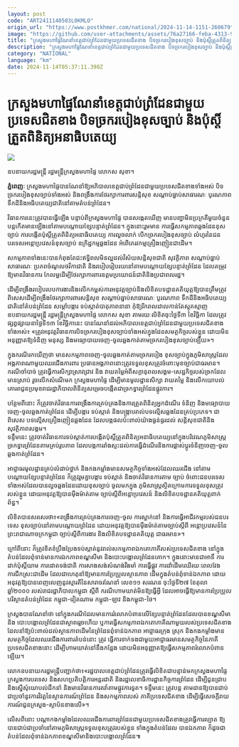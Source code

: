 ```yaml
---
layout: post
code: "ART2411140503L0KMLO"
origin_url: "https://www.postkhmer.com/national/2024-11-14-1151-260679"
image: "https://github.com/user-attachments/assets/76a27166-feba-4313-96b6-a4c20ad86d2e"
title: "ក្រសួង​មហាផ្ទៃ​ណែនាំ​ខេត្ត​ជាប់​ព្រំដែន​ជាមួយ​ប្រទេស​ជិត​ខាង បិទ​ច្រក​របៀង​ខុស​ច្បាប់ និង​ប៉ុស្តិ៍​ត្រួត​ពិនិត្យអនាធិបតេយ្យ"
description: "​​ក្រសួង​មហាផ្ទៃ​ណែនាំ​ខេត្ត​ជាប់​ព្រំដែន​ជាមួយ​ប្រទេស​ជិត​ខាង បិទ​ច្រក​របៀង​ខុស​ច្បាប់ និង​ប៉ុស្តិ៍​ត្រួត​ពិនិត្យអនាធិបតេយ្យ​"
category: "NATIONAL"
language: "km"
date: 2024-11-14T05:37:11.398Z
---
```


# ក្រសួង​មហាផ្ទៃ​ណែនាំ​ខេត្ត​ជាប់​ព្រំដែន​ជាមួយ​ប្រទេស​ជិត​ខាង បិទ​ច្រក​របៀង​ខុស​ច្បាប់ និង​ប៉ុស្តិ៍​ត្រួត​ពិនិត្យអនាធិបតេយ្យ

![](https://github.com/user-attachments/assets/c29a6b43-6b41-4c6e-bb77-13a0c6cd5805)

ឧបនាយករដ្ឋមន្រ្តី រដ្ឋមន្រ្តីក្រសួងមហាផ្ទៃ លោកស សុខា។

**ភ្នំពេញៈ** ក្រសួង​មហាផ្ទៃ​បាន​ណែនាំ​ឱ្យ​អភិបាល​ខេត្ត​ជាប់​ព្រំដែន​ជាមួយ​ប្រទេស​ជិត​ខាង​ទាំងអស់ បិទច្រក​របៀង​ខុស​ច្បាប់​ទាំងអស់ និង​ពង្រឹង​ការ​ថែរក្សា​ការពារ​សន្តិសុខ សណ្តាប់ធ្នាប់​សាធារណៈ បូរណភាព ទឹកដីនិង​អធិបតេយ្យជាតិ​នៅ​តាម​តំបន់​ព្រំដែន។

វិធានការ​នេះ​ត្រូវ​បាន​ធ្វើឡើង បន្ទាប់​ពី​ក្រសួង​មហាផ្ទៃ បាន​សង្កេត​ឃើញ មាន​បញ្ហា​មិន​ប្រក្រតី​មួយ​ចំនួន​បន្ត​កើត​មាន​ឡើង​នៅ​តាម​បណ្តោយ​ខ្សែ​បន្ទាត់​ព្រំដែន។ ក្នុង​នោះ​រួមមាន ការ​ធ្វើ​សកម្មភាព​ឆ្លង​ដែន​ខុស​ច្បាប់ ​ការ​បង្កើត​ប៉ុស្តិ៍​ត្រួត​ពិនិត្យ​អនាធិបតេយ្យ ការ​លួច​លាក់ បើក​ច្រក​របៀង​ខុស​ច្បាប់ លំហូរ​នៃ​ជនបរទេស​អន្តោប្រវេសន៍​ខុសច្បាប់ ឧក្រិដ្ឋកម្ម​ឆ្លងដែន អំពើ​ភេរវកម្ម​គ្រឿងញៀន​ជាដើម។ 

សកម្មភាព​ទាំង​នេះ​បាន​កំពុង​តែ​ជះ​ឥទ្ធិពល​មិនល្អ​ដល់​វិស័យ​សន្តិសុខជាតិ សុវត្ថិភាព សណ្តាប់ធ្នាប់​សាធារណៈ ប្រភព​ចំណូល​ថវិកា​ជាតិ និង​របៀប​រៀបរយ​នៅ​តាម​បណ្តោយ​ខ្សែ​បន្ទាត់​ព្រំដែន ដែល​តម្រូវ​ឱ្យ​មាន​វិធានការ កែ​លម្អ​ដើម្បី​ថែរក្សា​ការពារ​ឧត្តម​ប្រយោជន៍ជាតិ​និង​ប្រជាពលរដ្ឋ។

ដើម្បី​ពង្រឹង​របៀប​របប​ការងារ​និង​លើក​កម្ពស់​ការ​អនុវត្ត​ច្បាប់​និង​លិខិត​បទដ្ឋាន​គតិយុត្ត​ឱ្យ​បាន​ត្រឹមត្រូវ ពិសេស​ដើម្បី​ពង្រឹង​ថែ​រក្សា​ការពារ​សន្តិសុខ សណ្តាប់ធ្នាប់​សាធារណៈ បូរណភាព ទឹកដី​និង​អធិបតេយ្យ​ជាតិ​នៅ​តំបន់​ព្រំដែន សម្តៅ​បង្ការ ទប់ស្កាត់​បាតុភាព​នានា កុំឱ្យ​រីក​រាលដាល​កាន់តែ​ស្មុគស្មាញ ឧបនាយករដ្ឋមន្រ្តី រដ្ឋមន្រ្តីក្រសួងមហាផ្ទៃ លោកស សុខា តាម​រយៈលិខិតចុះថ្ងៃទី៣ ខែវិច្ឆិកា ដែល​ត្រូវ​ផ្សព្វផ្សាយ​នា​ថ្ងៃ​ទី១៣ ខែ​វិច្ឆិកា​នេះ បាន​ណែនាំ​ដល់​អភិបាល​ខេត្ត​ជាប់​ព្រំដែន​ជាមួយ​ប្រទេស​ជិត​ខាង​ទាំងអស់៖ «ត្រូវ​អនុវត្ត​វិធានការ​បិទ​ច្រក​របៀង​ខុសច្បាប់​ទាំងអស់​ក្នុង​ដែន​សមត្ថកិច្ច​របស់​ខ្លួន ដោយ​មិន​អនុញ្ញាត​ឱ្យ​ទំនិញ មនុស្ស និង​មធ្យោបាយ​ចេញ-ចូល​ឆ្លង​កាត់​តាម​ច្រក​របៀង​ខុសច្បាប់​ឡើយ»។

ក្នុង​ករណី​រក​ឃើញ​ថា មាន​សកម្មភាព​ចេញ-ចូល​ឆ្លង​កាត់​តាម​ច្រក​របៀង ខុសច្បាប់​ក្នុង​ភូមិសាស្ត្រ​ដែល​អង្គភាព​ណាមួយ​ឈរ​ជើង​ការពារ ប្រធាន​អង្គភាព​នោះ​ត្រូវ​ទទួល​ខុសត្រូវ​ចំពោះ​មុខ​ច្បាប់​ជា​ធរមាន។ ករណីចាំបាច់ ត្រូវ​ធ្វើ​ការ​សិក្សា​ស្រាវ​ជ្រាវ និង វាយ​តម្លៃ​អំពី​សក្តានុពល​សង្គម-សេដ្ឋកិច្ច​របស់​ច្រក​ដែល​មាន​ស្រាប់ រួច​លើក​សំណើ​មក ក្រសួង​មហាផ្ទៃ ដើម្បី​មាន​មូលដ្ឋាន​សិក្សា វាយ​តម្លៃ និង​លើក​យោបល់​គោរព​ជូន​ប្រមុខ​រាជរដ្ឋាភិបាល​ពិនិត្យ​សម្រេច​បង្កើត​ជា​ច្រកទ្វារ​ព្រំដែន​ផ្លូវការ។

បន្ថែមពីនោះ ក៏ត្រូវចាត់វិធានការពង្រឹងការគ្រប់គ្រងនិងការត្រួតពិនិត្យអ្នកដំណើរ ទំនិញ និងមធ្យោបាយ ចេញ-ចូលឆ្លងកាត់ព្រំដែន ដើម្បីបង្ការ ទប់ស្កាត់ និងបង្ក្រាបរាល់បទល្មើសឆ្លងដែនគ្រប់ប្រភេទ។ ជាពិសេស បទល្មើសគ្រឿងញៀនឆ្លងដែន ដែលបង្កផលប៉ះពាល់យ៉ាងធ្ងន់ធ្ងរដល់ សន្តិសុខជាតិនិងសុវត្ថិភាពសង្គម។   
ទន្ទឹមនេះ ត្រូវចាត់វិធានការទប់ស្កាត់ការបង្កើតប៉ុស្តិ៍ត្រួតពិនិត្យអនាធិបតេយ្យនៅក្នុងបរិវេណភូមិសាស្ត្រច្រកទ្វារព្រំដែនតាមគ្រប់រូបភាព ដែលបង្កការរាំងស្ទះដល់ការធ្វើដំណើរនិងការផ្លាស់ប្តូរទំនិញចេញ-ចូលឆ្លងកាត់ព្រំដែន។

អាជ្ញាធរមូលដ្ឋានគ្រប់លំដាប់ថ្នាក់ និងកងកម្លាំងមានសមត្ថកិច្ចទាំងអស់ដែលឈរជើង នៅតាមបណ្តោយខ្សែបន្ទាត់ព្រំដែន ក៏ត្រូវរួមគ្នាបង្ការ ទប់ស្កាត់ និងចាត់វិធានការតាម ច្បាប់ ចំពោះជនបរទេសទាំងអស់ដែលបានលួចឆ្លងដែនដោយខុសច្បាប់ ចូលមកក្នុង ភូមិសាស្ត្រស្ថិតក្រោមការទទួលខុសត្រូវរបស់ខ្លួន ដោយអនុវត្តឱ្យបានម៉ឺងម៉ាត់តាម ច្បាប់ស្តីពីអន្តោប្រវេសន៍ និងលិខិតបទដ្ឋានគតិយុត្តពាក់ព័ន្ធ។

លិខិតបានសរសេរថា៖«ពង្រឹងការគ្រប់គ្រងការចេញ-ចូល ការស្នាក់នៅ និងការធ្វើអាជីវកម្មរបស់ជនបរទេ​ស ខុសច្បាប់នៅតាមបណ្តោយព្រំដែន ដោយអនុវត្តឱ្យបានម៉ឺងម៉ាត់តាមច្បាប់ស្តីពី អន្តោប្រវេសន៍នៃព្រះរាជាណាចក្រកម្ពុជា ច្បាប់ស្តីពីការងារ និងលិខិតបទដ្ឋានគតិយុត្ត ជាធរមាន»។

ក្រៅពីនោះ ក៏ត្រូវខិតខំប្រឹងប្រែងទប់ស្កាត់នូវរាល់សកម្មភាពឯកតោភាគីរបស់ប្រទេសជិតខាង នៅក្នុង តំបន់ដែលពុំទាន់មានការឯកភាពខណ្ឌសីមា និងបោះបង្គោលព្រំដែនគោក។ ក្នុងនោះមានជាអាទិ៍ ការដាក់ប៉ុស្តិ៍យាម ការដោតទង់ជាតិ ការសាងសង់សំណង់រឹងមាំ ការធ្វើផ្លូវ ការដាំដើមឈើរយៈពេលវែង ការជីកស្រះជាដើម ដែលជាហេតុនាំឱ្យមានការប្រែប្រួលស្ថានភាព ដើមក្នុងតំបន់ពុំទាន់ឯកភាព ដោយអនុវត្តឱ្យបានពេញលេញនូវស្មារតីនៃសារាចរណែនាំ លេខ១១ សរណន ចុះថ្ងៃទី២៧ ខែតុលា ឆ្នាំ២០០០ របស់រាជរដ្ឋាភិបាលកម្ពុជា ស្តីពី ករណីហាមឃាត់មិនឱ្យធ្វើអ្វី ដែលអាចធ្វើឱ្យមានការប្រែប្រួលបរិស្ថានតំបន់ព្រំដែន កម្ពុជា-វៀតណាម កម្ពុជា-ឡាវ និងកម្ពុជា-ថៃ។

ក្រសួងបានណែនាំថា នៅក្នុងករណីដែលមានការរំលោភបំពានលើខ្សែបន្ទាត់ព្រំដែនដែលបានខណ្ឌសីមានិង បោះបង្គោលព្រំដែនជាស្ថាពររួចហើយ ឬការធ្វើសកម្មភាពឯកតោភាគីណាមួយរបស់ប្រទេសជិតខាងដែលនាំឱ្យប៉ះពាល់ដល់ស្ថានភាពដើមនៃព្រំដែនពុំទាន់ឯកភាព អាជ្ញាធរក្រុង ស្រុក និងកងកម្លាំងមានសមត្ថកិច្ចដែលឈរជើងការពារតំបន់នោះ ត្រូវ ធ្វើការទាក់ទងជាមួយអាជ្ញាធរមានសមត្ថកិច្ចនៃភាគីប្រទេសជិតខាងនោះ ដើម្បីហាមឃាត់នៅនឹងកន្លែង ដោយមិនអនុញ្ញាតឱ្យធ្វើសកម្មភាពរំលោភបំពានឡើយ។

លោកឧបនាយករដ្ឋមន្រ្តីបញ្ជាក់ថា៖«រដ្ឋបាលខេត្តជាប់ព្រំដែនត្រូវធ្វើលិខិតជាបន្ទាន់មកក្រសួងមហាផ្ទៃ ក្រ​សួងការបរទេស និងសហប្រតិបត្តិការអន្តរជាតិ និងរដ្ឋលេខាធិការដ្ឋានកិច្ចការព្រំដែន ដើម្បីជូនជ្រាប និងស្នើសុំយោបល់ដឹកនាំ និងមានវិធានការតវ៉ាតាមផ្លូវការទូត។ ទន្ទឹមនេះ ត្រូវបន្ត តាមដានឱ្យបានជាប់ជាប្រចាំនូវការវិវត្តនៃស្ថានការណ៍ព្រំដែន និងសកម្មភាពរបស់ ភាគីប្រទេសជិតខាង ដើម្បីធ្វើសេចក្តីរាយការណ៍ជូនក្រសួង-ស្ថាប័នខាងលើ»។

លើសពីនោះ បណ្តាកងកម្លាំងដែលឈរជើងការពារព្រំដែនជាមួយប្រទេសជិតខាងត្រូវធ្វើការល្បាត ឱ្យបានជាប់ជាប្រចាំនៅតាមភូមិសាស្ត្រទទួលខុសត្រូវរបស់ខ្លួន ទាំងក្នុងតំបន់ដែល បានឯកភាព ក៏ដូចជាតំបន់ដែល​ពុំទាន់ឯកភាពខណ្ឌសីមានិងបោះបង្គោលព្រំដែន៕